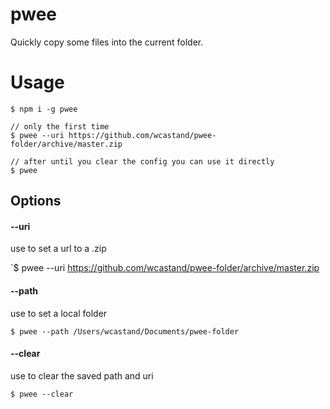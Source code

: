 # pwee

Quickly copy some files into the current folder.

# Usage

```
$ npm i -g pwee

// only the first time
$ pwee --uri https://github.com/wcastand/pwee-folder/archive/master.zip

// after until you clear the config you can use it directly
$ pwee
```

## Options

#### --uri

use to set a url to a .zip

`$ pwee --uri https://github.com/wcastand/pwee-folder/archive/master.zip

#### --path

use to set a local folder

`$ pwee --path /Users/wcastand/Documents/pwee-folder`

#### --clear

use to clear the saved path and uri

`$ pwee --clear`
